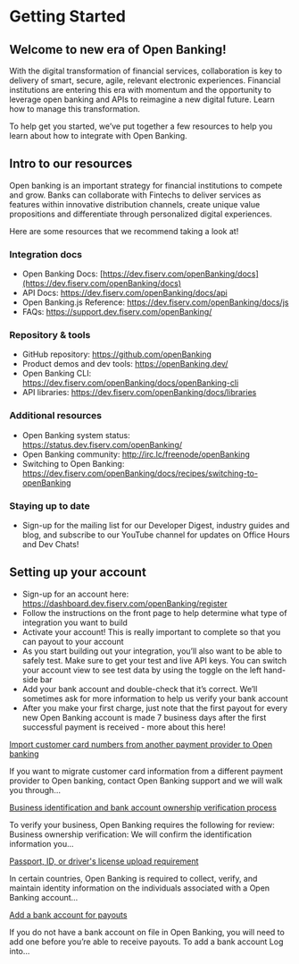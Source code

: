 # Getting Started

## Welcome to new era of Open Banking!

With the digital transformation of financial services, collaboration is key to delivery of smart, secure, agile, relevant electronic experiences. Financial institutions are entering this era with momentum and the opportunity to leverage open banking and APIs to reimagine a new digital future. Learn how to manage this transformation.

To help get you started, we’ve put together a few resources to help you learn about how to integrate with Open Banking.

## Intro to our resources
Open banking is an important strategy for financial institutions to compete and grow. Banks can collaborate with Fintechs to deliver services as features within innovative distribution channels, create unique value propositions and differentiate through personalized digital experiences.

Here are some resources that we recommend taking a look at!

### Integration docs

* Open Banking Docs: [https://dev.fiserv.com/openBanking/docs](https://dev.fiserv.com/openBanking/docs)
* API Docs: https://dev.fiserv.com/openBanking/docs/api
* Open Banking.js Reference: https://dev.fiserv.com/openBanking/docs/js
* FAQs: https://support.dev.fiserv.com/openBanking/

### Repository & tools

* GitHub repository: https://github.com/openBanking
* Product demos and dev tools: https://openBanking.dev/
* Open Banking CLI: https://dev.fiserv.com/openBanking/docs/openBanking-cli
* API libraries: https://dev.fiserv.com/openBanking/docs/libraries

### Additional resources

* Open Banking system status: https://status.dev.fiserv.com/openBanking/
* Open Banking community: http://irc.lc/freenode/openBanking
* Switching to Open Banking: https://dev.fiserv.com/openBanking/docs/recipes/switching-to-openBanking

### Staying up to date

* Sign-up for the mailing list for our Developer Digest, industry guides and blog, and subscribe to our YouTube channel for updates on Office Hours and Dev Chats!

## Setting up your account

* Sign-up for an account here: https://dashboard.dev.fiserv.com/openBanking/register
* Follow the instructions on the front page to help determine what type of integration you want to build
* Activate your account! This is really important to complete so that you can payout to your account
* As you start building out your integration, you’ll also want to be able to safely test. Make sure to get your test and live API keys. You can switch your account view to see test data by using the toggle on the left hand-side bar
* Add your bank account and double-check that it’s correct. We’ll sometimes ask for more information to help us verify your bank account
* After you make your first charge, just note that the first payout for every new Open Banking account is made 7 business days after the first successful payment is received - more about this here!

[Import customer card numbers from another payment provider to Open banking]()

If you want to migrate customer card information from a different payment provider to Open banking, contact Open Banking support and we will walk you through…

[Business identification and bank account ownership verification process]()

To verify your business, Open Banking requires the following for review: Business ownership verification: We will confirm the identification information you…

[Passport, ID, or driver's license upload requirement]()

In certain countries, Open Banking is required to collect, verify, and maintain identity information on the individuals associated with a Open Banking account…

[Add a bank account for payouts]()

If you do not have a bank account on file in Open Banking, you will need to add one before you’re able to receive payouts. To add a bank account Log into…
